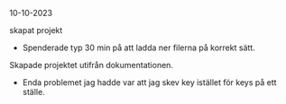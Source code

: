 10-10-2023

skapat projekt
* Spenderade typ 30 min på att ladda ner filerna på korrekt sätt.

Skapade projektet utifrån dokumentationen.
* Enda problemet jag hadde var att jag skev key istället för keys på ett ställe.